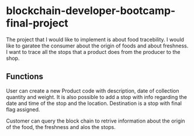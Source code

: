 # blockchain-developer-bootcamp-final-project

The project that I would like to implement is about food tracebility. I would like to garatee the consumer about the origin of foods and about freshness.
I want to trace all the stops that a product does from the producer to the shop.

## Functions

User can create a new Product code with description, date of collection quantity and weight.
It is also possible to add a stop with info regarding the date and time of the stop and the location.
Destination is a stop with final flag assigned.

Customer can query the block chain to retrive information about the origin of the food, the freshness and alos the stops.